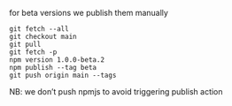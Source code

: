 for beta versions we publish them manually

    git fetch --all
    git checkout main
    git pull
    git fetch -p
    npm version 1.0.0-beta.2
    npm publish --tag beta
    git push origin main --tags

NB: we don’t push npmjs to avoid triggering publish action